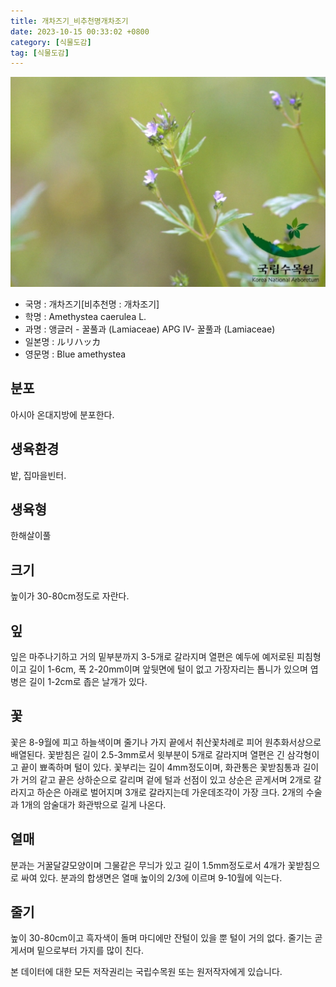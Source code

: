 ```yaml
---
title: 개차즈기_비추천명개차조기
date: 2023-10-15 00:33:02 +0800
category: [식물도감]
tag: [식물도감]
---
```




![개차즈기[비추천명 : 개차조기]](/assets/img/fileUpload/plants/basic/Labiatae/Amethystea/15660/1_th2.JPG)
- 국명 : 개차즈기[비추천명 : 개차조기]
- 학명 : Amethystea caerulea L.
- 과명 : 앵글러 - 꿀풀과 (Lamiaceae) APG Ⅳ- 꿀풀과 (Lamiaceae)
- 일본명 : ルリハッカ
- 영문명 : Blue amethystea


## 분포
아시아 온대지방에 분포한다.
## 생육환경
밭, 집마을빈터.
## 생육형
한해살이풀
## 크기
높이가 30-80cm정도로 자란다.
## 잎
잎은 마주나기하고 거의 밑부분까지 3-5개로 갈라지며 열편은 예두에 예저로된 피침형이고 길이 1-6cm, 폭 2-20mm이며 앞뒷면에 털이 없고 가장자리는 톱니가 있으며 엽병은 길이 1-2cm로 좁은 날개가 있다.
## 꽃
꽃은 8-9월에 피고 하늘색이며 줄기나 가지 끝에서 취산꽃차례로 피어 원추화서상으로 배열된다. 꽃받침은 길이 2.5-3mm로서 윗부분이 5개로 갈라지며 열편은 긴 삼각형이고 끝이 뾰족하며 털이 있다. 꽃부리는 길이 4mm정도이며, 화관통은 꽃받침통과 길이가 거의 같고 끝은 상하순으로 갈리며 겉에 털과 선점이 있고 상순은 곧게서며 2개로 갈라지고 하순은 아래로 벌어지며 3개로 갈라지는데 가운데조각이 가장 크다. 2개의 수술과 1개의 암술대가 화관밖으로 길게 나온다.
## 열매
분과는 거꿀달걀모양이며 그물같은 무늬가 있고 길이 1.5mm정도로서 4개가 꽃받침으로 싸여 있다. 분과의 합생면은 열매 높이의 2/3에 이르며 9-10월에 익는다.
## 줄기
높이 30-80cm이고 흑자색이 돌며 마디에만 잔털이 있을 뿐 털이 거의 없다. 줄기는 곧게서며 밑으로부터 가지를 많이 친다.






본 데이터에 대한 모든 저작권리는 국립수목원 또는 원저작자에게 있습니다.
